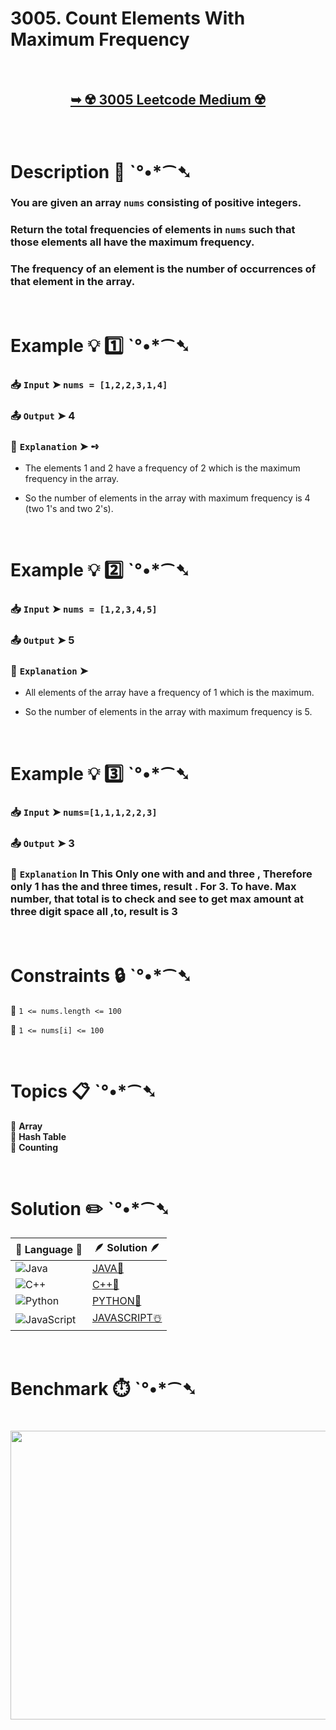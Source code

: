 # 3005. Count Elements With Maximum Frequency

</br>

<h2 align="center"> 

<a href="https://leetcode.com/problems/count-elements-with-maximum-frequency/description/"><strong>➥ ☢️ 3005 Leetcode Medium ☢️ </strong></a>
</h2>

</br>

# Description 📜 ˋ°•*⁀➷

### You are given an array `nums` consisting of positive integers.

### Return the total frequencies of elements in `nums` such that those elements all have the maximum frequency.

### The frequency of an element is the number of occurrences of that element in the array.

</br>

# Example 💡 1️⃣ ˋ°•*⁀➷

  ### 📥 `Input`  ➤ `nums = [1,2,2,3,1,4]`

  ### 📤 `Output`  ➤ 4

  ### 🔦 `Explanation`  ➤ ➺

  - The elements 1 and 2 have a frequency of 2 which is the maximum frequency in the array.
  
  - So the number of elements in the array with maximum frequency is 4 (two 1's and two 2's).

</br>

# Example 💡 2️⃣ ˋ°•*⁀➷

  ### 📥 `Input` ➤ `nums = [1,2,3,4,5]`

  ### 📤 `Output`  ➤ 5

  ### 🔦 `Explanation` ➤

  - All elements of the array have a frequency of 1 which is the maximum.

  - So the number of elements in the array with maximum frequency is 5.

</br>

# Example 💡 3️⃣ ˋ°•*⁀➷

  ### 📥 `Input` ➤ `nums=[1,1,1,2,2,3]`

  ### 📤 `Output`  ➤ 3

  ### 🔦 `Explanation` In This Only one with and and three , Therefore only 1 has the and three times, result . For 3. To have. Max number, that total is to check and see to get max amount at three digit space all ,to, result is 3

</br>

# Constraints 🔒 ˋ°•*⁀➷

🔹 `1 <= nums.length <= 100` </br>

🔹 `1 <= nums[i] <= 100` </br>

</br>

# Topics 📋 ˋ°•*⁀➷

🔸 **Array** </br>
🔸 **Hash Table** </br>
🔸 **Counting** </br>

</br>

# Solution ✏️ ˋ°•*⁀➷

| 📒 Language 📒  | 🪶 Solution 🪶 |
| ------------- | ------------- |
|  ![Java](https://img.shields.io/badge/java-%23ED8B00.svg?style=for-the-badge&logo=openjdk&logoColor=white)  | [JAVA🍁]() |
|  ![C++](https://img.shields.io/badge/c++-%2300599C.svg?style=for-the-badge&logo=c%2B%2B&logoColor=white)  | [C++🎲]()  |
|  ![Python](https://img.shields.io/badge/python-3670A0?style=for-the-badge&logo=python&logoColor=ffdd54)    | [PYTHON🍰]() |
| ![JavaScript](https://img.shields.io/badge/javascript-%23323330.svg?style=for-the-badge&logo=javascript&logoColor=%23F7DF1E)   | [JAVASCRIPT☃️]() |

</br>

# Benchmark ⏱️ ˋ°•*⁀➷

<h1  align="center" >

<img src ="https://github.com/user-attachments/assets/7932ef72-b4c8-46bb-9faf-e878150b768b" width = "700px" height="462px" />

</h1>
